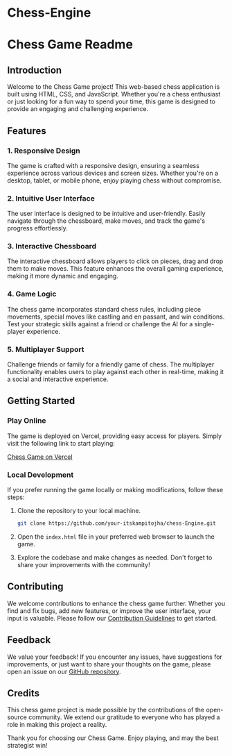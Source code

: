 # Chess-Engine

# Chess Game Readme

## Introduction

Welcome to the Chess Game project! This web-based chess application is built using HTML, CSS, and JavaScript. Whether you're a chess enthusiast or just looking for a fun way to spend your time, this game is designed to provide an engaging and challenging experience.

## Features

### 1. **Responsive Design**
   The game is crafted with a responsive design, ensuring a seamless experience across various devices and screen sizes. Whether you're on a desktop, tablet, or mobile phone, enjoy playing chess without compromise.

### 2. **Intuitive User Interface**
   The user interface is designed to be intuitive and user-friendly. Easily navigate through the chessboard, make moves, and track the game's progress effortlessly.

### 3. **Interactive Chessboard**
   The interactive chessboard allows players to click on pieces, drag and drop them to make moves. This feature enhances the overall gaming experience, making it more dynamic and engaging.

### 4. **Game Logic**
   The chess game incorporates standard chess rules, including piece movements, special moves like castling and en passant, and win conditions. Test your strategic skills against a friend or challenge the AI for a single-player experience.

### 5. **Multiplayer Support**
   Challenge friends or family for a friendly game of chess. The multiplayer functionality enables users to play against each other in real-time, making it a social and interactive experience.

## Getting Started

### Play Online

The game is deployed on Vercel, providing easy access for players. Simply visit the following link to start playing:

[Chess Game on Vercel](https://chess-engine-azure.vercel.app/)

### Local Development

If you prefer running the game locally or making modifications, follow these steps:

1. Clone the repository to your local machine.
   ```bash
   git clone https://github.com/your-itskampitojha/chess-Engine.git
   ```

2. Open the `index.html` file in your preferred web browser to launch the game.

3. Explore the codebase and make changes as needed. Don't forget to share your improvements with the community!

## Contributing

We welcome contributions to enhance the chess game further. Whether you find and fix bugs, add new features, or improve the user interface, your input is valuable. Please follow our [Contribution Guidelines](CONTRIBUTING.md) to get started.

## Feedback

We value your feedback! If you encounter any issues, have suggestions for improvements, or just want to share your thoughts on the game, please open an issue on our [GitHub repository](https://github.com/itskampitojha/chess-Engine/issues).

## Credits

This chess game project is made possible by the contributions of the open-source community. We extend our gratitude to everyone who has played a role in making this project a reality.

Thank you for choosing our Chess Game. Enjoy playing, and may the best strategist win!
